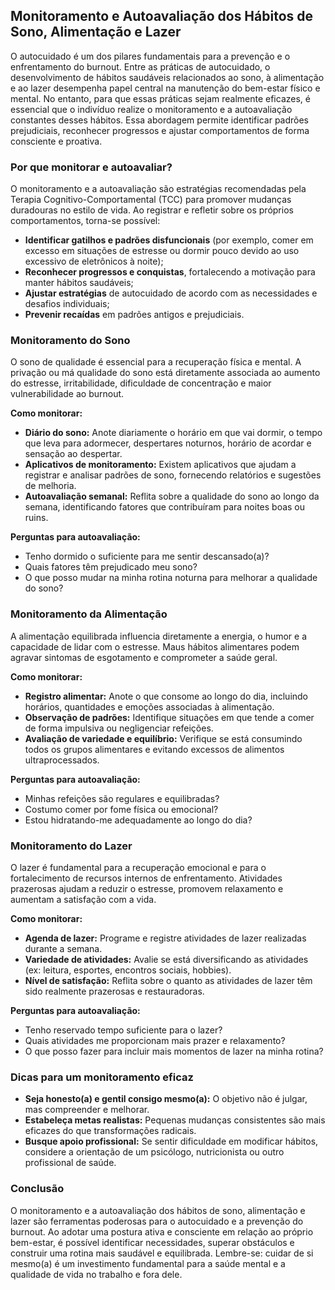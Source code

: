 
## Monitoramento e Autoavaliação dos Hábitos de Sono, Alimentação e Lazer

O autocuidado é um dos pilares fundamentais para a prevenção e o enfrentamento do burnout. Entre as práticas de autocuidado, o desenvolvimento de hábitos saudáveis relacionados ao sono, à alimentação e ao lazer desempenha papel central na manutenção do bem-estar físico e mental. No entanto, para que essas práticas sejam realmente eficazes, é essencial que o indivíduo realize o monitoramento e a autoavaliação constantes desses hábitos. Essa abordagem permite identificar padrões prejudiciais, reconhecer progressos e ajustar comportamentos de forma consciente e proativa.

### Por que monitorar e autoavaliar?

O monitoramento e a autoavaliação são estratégias recomendadas pela Terapia Cognitivo-Comportamental (TCC) para promover mudanças duradouras no estilo de vida. Ao registrar e refletir sobre os próprios comportamentos, torna-se possível:

- **Identificar gatilhos e padrões disfuncionais** (por exemplo, comer em excesso em situações de estresse ou dormir pouco devido ao uso excessivo de eletrônicos à noite);
- **Reconhecer progressos e conquistas**, fortalecendo a motivação para manter hábitos saudáveis;
- **Ajustar estratégias** de autocuidado de acordo com as necessidades e desafios individuais;
- **Prevenir recaídas** em padrões antigos e prejudiciais.

### Monitoramento do Sono

O sono de qualidade é essencial para a recuperação física e mental. A privação ou má qualidade do sono está diretamente associada ao aumento do estresse, irritabilidade, dificuldade de concentração e maior vulnerabilidade ao burnout.

**Como monitorar:**
- **Diário do sono:** Anote diariamente o horário em que vai dormir, o tempo que leva para adormecer, despertares noturnos, horário de acordar e sensação ao despertar.
- **Aplicativos de monitoramento:** Existem aplicativos que ajudam a registrar e analisar padrões de sono, fornecendo relatórios e sugestões de melhoria.
- **Autoavaliação semanal:** Reflita sobre a qualidade do sono ao longo da semana, identificando fatores que contribuíram para noites boas ou ruins.

**Perguntas para autoavaliação:**
- Tenho dormido o suficiente para me sentir descansado(a)?
- Quais fatores têm prejudicado meu sono?
- O que posso mudar na minha rotina noturna para melhorar a qualidade do sono?

### Monitoramento da Alimentação

A alimentação equilibrada influencia diretamente a energia, o humor e a capacidade de lidar com o estresse. Maus hábitos alimentares podem agravar sintomas de esgotamento e comprometer a saúde geral.

**Como monitorar:**
- **Registro alimentar:** Anote o que consome ao longo do dia, incluindo horários, quantidades e emoções associadas à alimentação.
- **Observação de padrões:** Identifique situações em que tende a comer de forma impulsiva ou negligenciar refeições.
- **Avaliação de variedade e equilíbrio:** Verifique se está consumindo todos os grupos alimentares e evitando excessos de alimentos ultraprocessados.

**Perguntas para autoavaliação:**
- Minhas refeições são regulares e equilibradas?
- Costumo comer por fome física ou emocional?
- Estou hidratando-me adequadamente ao longo do dia?

### Monitoramento do Lazer

O lazer é fundamental para a recuperação emocional e para o fortalecimento de recursos internos de enfrentamento. Atividades prazerosas ajudam a reduzir o estresse, promovem relaxamento e aumentam a satisfação com a vida.

**Como monitorar:**
- **Agenda de lazer:** Programe e registre atividades de lazer realizadas durante a semana.
- **Variedade de atividades:** Avalie se está diversificando as atividades (ex: leitura, esportes, encontros sociais, hobbies).
- **Nível de satisfação:** Reflita sobre o quanto as atividades de lazer têm sido realmente prazerosas e restauradoras.

**Perguntas para autoavaliação:**
- Tenho reservado tempo suficiente para o lazer?
- Quais atividades me proporcionam mais prazer e relaxamento?
- O que posso fazer para incluir mais momentos de lazer na minha rotina?

### Dicas para um monitoramento eficaz

- **Seja honesto(a) e gentil consigo mesmo(a):** O objetivo não é julgar, mas compreender e melhorar.
- **Estabeleça metas realistas:** Pequenas mudanças consistentes são mais eficazes do que transformações radicais.
- **Busque apoio profissional:** Se sentir dificuldade em modificar hábitos, considere a orientação de um psicólogo, nutricionista ou outro profissional de saúde.

### Conclusão

O monitoramento e a autoavaliação dos hábitos de sono, alimentação e lazer são ferramentas poderosas para o autocuidado e a prevenção do burnout. Ao adotar uma postura ativa e consciente em relação ao próprio bem-estar, é possível identificar necessidades, superar obstáculos e construir uma rotina mais saudável e equilibrada. Lembre-se: cuidar de si mesmo(a) é um investimento fundamental para a saúde mental e a qualidade de vida no trabalho e fora dele.
```